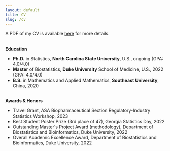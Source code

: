 ```yaml
---
layout: default
title: CV
slug: /cv
---
```

<p>  
   A PDF of my CV is available <a href="https://drive.google.com/file/d/1o-R6fcze9kHlhZCveFkfFE12XNmC3lAA/view?usp=drive_link" target="_blank">here</a> for more details.
</p>

<br>
<b> Education </b>
<p>
<ul>
   <li> <b>Ph.D.</b> in Statistics, <b>North Carolina State University</b>, U.S., ongoing (GPA: 4.0/4.0)</li>
   <li> <b>Master</b> of Biostatistics, <b>Duke University</b> School of Medicine, U.S., 2022 (GPA: 4.0/4.0)</li>
   <li> <b>B.S.</b> in Mathematics and Applied Mathematics, <b>Southeast University</b>, China, 2020</li>
</ul>
</p>

<br>
<b> Awards & Honors </b>
<p>
<ul>
   <li> Travel Grant, ASA Biopharmaceutical Section Regulatory-Industry Statistics Workshop, 2023</li>
   <li> Best Student Poster Prize (3rd place of 47), Georgia Statistics Day, 2022</li>
   <li> Outstanding Master's Project Award (methodology), Department of Biostatistics and Bioinformatics, Duke University, 2022</li>
   <li> Overall Academic Excellence Award, Department of Biostatistics and Bioinformatics, Duke University, 2022</li>
</ul>
</p>

<br />
